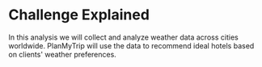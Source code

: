 # Challenge Explained
In this analysis we will collect and analyze weather data across cities worldwide.
PlanMyTrip will use the data to recommend ideal hotels based on clients' weather preferences.
